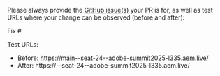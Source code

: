 Please always provide the [GitHub issue(s)](../issues) your PR is for, as well as test URLs where your change can be observed (before and after):

Fix #<gh-issue-id>

Test URLs:
- Before: https://main--seat-24--adobe-summit2025-l335.aem.live/
- After: https://<branch>--seat-24--adobe-summit2025-l335.aem.live/
